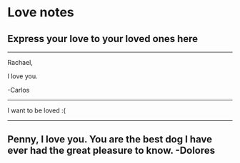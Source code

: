 # Love notes
## Express your love to your loved ones here

---

Rachael,

I love you.

-Carlos

---

I want to be loved :(

---
Penny, I love you. You are the best dog I have ever had the great pleasure to know.
-Dolores
---
